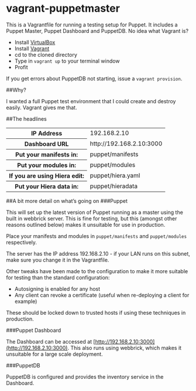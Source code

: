vagrant-puppetmaster
====================

This is a Vagrantfile for running a testing setup for Puppet. It includes a Puppet Master, Puppet Dashboard and PuppetDB. No idea what Vagrant is?

- Install [VirtualBox](https://www.virtualbox.org/wiki/Downloads)
- Install [Vagrant](http://downloads.vagrantup.com/)
- cd to the cloned directory
- Type in ``vagrant up`` to your terminal window
- Profit

If you get errors about PuppetDB not starting, issue a ``vagrant provision``.

##Why?

I wanted a full Puppet test environment that I could create and destroy easily. Vagrant gives me that.

##The headlines
<table>
<tr><th>IP Address</th><td>192.168.2.10</td></tr>
<tr><th>Dashboard URL</th><td>http://192.168.2.10:3000</td></tr>
<tr><th>Put your manifests in:</th><td>puppet/manifests</td></tr>
<tr><th>Put your modules in:</th><td>puppet/modules</td></tr>
<tr><th>If you are using Hiera edit:</th><td>puppet/hiera.yaml</td></tr>
<tr><th>Put your Hiera data in:</th><td>puppet/hieradata</td></tr>
</table>

##A bit more detail on what’s going on
###Puppet

This will set up the latest version of Puppet running as a master using the built in webbrick server. This is fine for testing, but this (amongst other reasons outlined below) makes it unsuitable for use in production.

Place your manifests and modules in ``puppet/manifests`` and ``puppet/modules`` respectively.

The server has the IP address 192.168.2.10 - if your LAN runs on this subnet, make sure you change it in the Vagrantfile.

Other tweaks have been made to the configuration to make it more suitable for testing than the standard configuration:

- Autosigning is enabled for any host
- Any client can revoke a certificate (useful when re-deploying a client for example)

These should be locked down to trusted hosts if using these techniques in production.

###Puppet Dashboard

The Dashboard can be accessed at [http://192.168.2.10:3000](http://192.168.2.10:3000). This also runs using webbrick, which makes it unsuitable for a large scale deployment.

###PuppetDB

PuppetDB is configured and provides the inventory service in the Dashboard.
